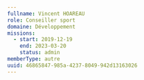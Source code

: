 ```yaml
---
fullname: Vincent HOAREAU
role: Conseiller sport
domaine: Développement
missions:
  - start: 2019-12-19
    end: 2023-03-20
    status: admin
memberType: autre
uuid: 46865847-985a-4237-8049-942d13163026
---
```

